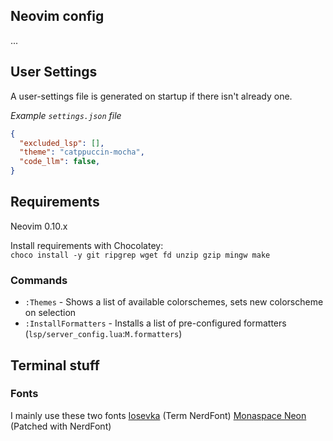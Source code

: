 ## Neovim config

...

## User Settings

A user-settings file is generated on startup if there isn't already one.

_Example `settings.json` file_

```json
{
  "excluded_lsp": [],
  "theme": "catppuccin-mocha",
  "code_llm": false,
}
```

## Requirements

Neovim 0.10.x  

Install requirements with Chocolatey:  
```choco install -y git ripgrep wget fd unzip gzip mingw make```

### Commands
- `:Themes` - Shows a list of available colorschemes, sets new colorscheme on selection
- `:InstallFormatters` - Installs a list of pre-configured formatters (`lsp/server_config.lua`:`M.formatters`) 

## Terminal stuff

### Fonts

I mainly use these two fonts
[Iosevka](https://typeof.net/Iosevka/) (Term NerdFont)
[Monaspace Neon](https://monaspace.githubnext.com/) (Patched with NerdFont)

